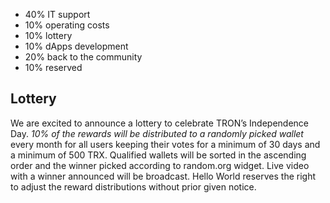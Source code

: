 * 40% IT support
* 10% operating costs
* 10% lottery
* 10% dApps development
* 20% back to the community
* 10% reserved

## Lottery

We are excited to announce a lottery to celebrate TRON’s Independence Day. *10% of the rewards will be distributed to a randomly picked wallet* every month for all users keeping their votes for a minimum of 30 days and a minimum of 500 TRX.
Qualified wallets will be sorted in the ascending order and the winner picked according to random.org widget. Live video with a winner announced will be broadcast.
Hello World reserves the right to adjust the reward distributions without prior given notice.